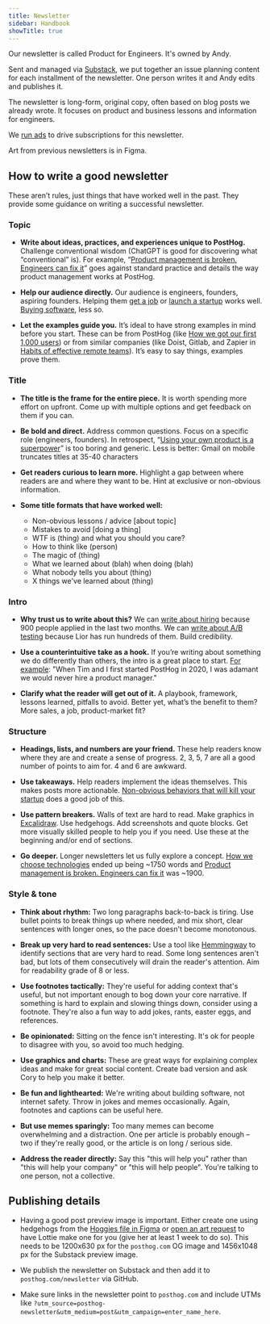 ```yaml
---
title: Newsletter
sidebar: Handbook
showTitle: true
---
```


Our newsletter is called Product for Engineers. It's owned by Andy. 

Sent and managed via [Substack](https://newsletter.posthog.com/), we put together an issue planning content for each installment of the newsletter. One person writes it and Andy edits and publishes it.

The newsletter is long-form, original copy, often based on blog posts we already wrote. It focuses on product and business lessons and information for engineers. 

We [run ads](/handbook/growth/marketing/open-source-sponsorship) to drive subscriptions for this newsletter.

Art from previous newsletters is in <PrivateLink url="https://www.figma.com/design/tNuNQ0STmx0ve4f1sAv4Ka/Blog-images?node-id=0-1&p=f&t=qHbYLFRHbl0v8wqW-0">Figma</PrivateLink>.

## How to write a good newsletter

These aren’t rules, just things that have worked well in the past. They provide some guidance on writing a successful newsletter.

### Topic

- **Write about ideas, practices, and experiences unique to PostHog.** Challenge conventional wisdom (ChatGPT is good for discovering what “conventional” is). For example, “[Product management is broken. Engineers can fix it](https://newsletter.posthog.com/p/product-management-is-broken-engineers)” goes against standard practice and details the way product management works at PostHog.

- **Help our audience directly.** Our audience is engineers, founders, aspiring founders. Helping them [get a job](https://newsletter.posthog.com/p/how-to-get-a-job-at-a-startup) or [launch a startup](https://newsletter.posthog.com/p/how-we-got-our-first-1000-users) works well. [Buying software](https://newsletter.posthog.com/p/how-software-salespeople-screw-you), less so.

- **Let the examples guide you.** It’s ideal to have strong examples in mind before you start. These can be from PostHog (like [How we got our first 1,000 users](https://newsletter.posthog.com/p/how-we-got-our-first-1000-users)) or from similar companies (like Doist, Gitlab, and Zapier in [Habits of effective remote teams](https://newsletter.posthog.com/p/habits-of-effective-remote-teams)). It’s easy to say things, examples prove them.

### Title

- **The title is the frame for the entire piece.** It is worth spending more effort on upfront. Come up with multiple options and get feedback on them if you can.

- **Be bold and direct.** Address common questions. Focus on a specific role (engineers, founders). In retrospect, “[Using your own product is a superpower](https://newsletter.posthog.com/p/using-your-own-product-is-a-superpower)” is too boring and generic. Less is better: Gmail on mobile truncates titles at 35-40 characters

- **Get readers curious to learn more.** Highlight a gap between where readers are and where they want to be. Hint at exclusive or non-obvious information.

- **Some title formats that have worked well:**
  - Non-obvious lessons / advice [about topic]
  - Mistakes to avoid [doing a thing]
  - WTF is (thing) and what you should you care?
  - How to think like (person)
  - The magic of (thing)
  - What we learned about (blah) when doing (blah)
  - What nobody tells you about (thing)
  - X things we've learned about (thing)

### Intro

- **Why trust us to write about this?** We can [write about hiring](https://newsletter.posthog.com/p/how-to-get-a-job-at-a-startup) because 900 people applied in the last two months. We can [write about A/B testing](https://newsletter.posthog.com/p/ab-testing-mistakes-i-learned-the) because Lior has run hundreds of them. Build credibility.

- **Use a counterintuitive take as a hook.** If you’re writing about something we do differently than others, the intro is a great place to start. [For example](https://newsletter.posthog.com/p/product-management-is-broken-engineers): "When Tim and I first started PostHog in 2020, I was adamant we would never hire a product manager."

- **Clarify what the reader will get out of it.** A playbook, framework, lessons learned, pitfalls to avoid. Better yet, what’s the benefit to them? More sales, a job, product-market fit?

### Structure

- **Headings, lists, and numbers are your friend.** These help readers know where they are and create a sense of progress. 2, 3, 5, 7 are all a good number of points to aim for. 4 and 6 are awkward.

- **Use takeaways.** Help readers implement the ideas themselves. This makes posts more actionable. [Non-obvious behaviors that will kill your startup](https://newsletter.posthog.com/p/non-obvious-behaviors-that-will-kill) does a good job of this.

- **Use pattern breakers.** Walls of text are hard to read. Make graphics in [Excalidraw](https://excalidraw.com/). Use hedgehogs. Add screenshots and quote blocks. Get more visually skilled people to help you if you need. Use these at the beginning and/or end of sections.

- **Go deeper.** Longer newsletters let us fully explore a concept. [How we choose technologies](https://newsletter.posthog.com/p/how-we-choose-technologies) ended up being ~1750 words and [Product management is broken. Engineers can fix it](https://newsletter.posthog.com/p/product-management-is-broken-engineers) was ~1900.

### Style & tone

- **Think about rhythm:** Two long paragraphs back-to-back is tiring. Use bullet points to break things up where needed, and mix short, clear sentences with longer ones, so the pace doesn't become monotonous. 

- **Break up very hard to read sentences:** Use a tool like [Hemmingway](https://hemingwayapp.com/) to identify sections that are very hard to read. Some long sentences aren't bad, but lots of them consecutively will drain the reader's attention. Aim for readability grade of 8 or less.

- **Use footnotes tactically:** They're useful for adding context that's useful, but not important enough to bog down your core narrative. If something is hard to explain and slowing things down, consider using a footnote. They're also a fun way to add jokes, rants, easter eggs, and references.

- **Be opinionated:** Sitting on the fence isn't interesting. It's ok for people to disagree with you, so avoid too much hedging.

- **Use graphics and charts:** These are great ways for explaining complex ideas and make for great social content. Create bad version and ask Cory to help you make it better.

- **Be fun and lighthearted:** We're writing about building software, not internet safety. Throw in jokes and memes occasionally. Again, footnotes and captions can be useful here.

- **But use memes sparingly:** Too many memes can become overwhelming and a distraction. One per article is probably enough – two if they're really good, or the article is on long / serious side.

- **Address the reader directly:** Say this "this will help you" rather than "this will help your company" or "this will help people". You're talking to one person, not a collective.

## Publishing details

- Having a good post preview image is important. Either create one using hedgehogs from the [Hoggies file in Figma](https://www.figma.com/design/I0VKEEjbkKUDSVzFus2Lpu/Hoggies?node-id=1-196&t=UZQMXMddH0DMLxqX-0) or [open an art request](/handbook/brand/art-requests) to have Lottie make one for you (give her at least 1 week to do so). This needs to be 1200x630 px for the `posthog.com` OG image and 1456x1048 px for the Substack preview image.

- We publish the newsletter on Substack and then add it to `posthog.com/newsletter` via GitHub. 

- Make sure links in the newsletter point to `posthog.com` and include UTMs like `?utm_source=posthog-newsletter&utm_medium=post&utm_campaign=enter_name_here`.